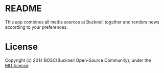 # README

This app combines all media sources at Bucknell together and renders news according to your preferences.

# License
Copyright (c) 2014 BOSC(Bucknell Open-Source Community), under the
[MIT license](http://www.opensource.org/licenses/mit-license.php).
